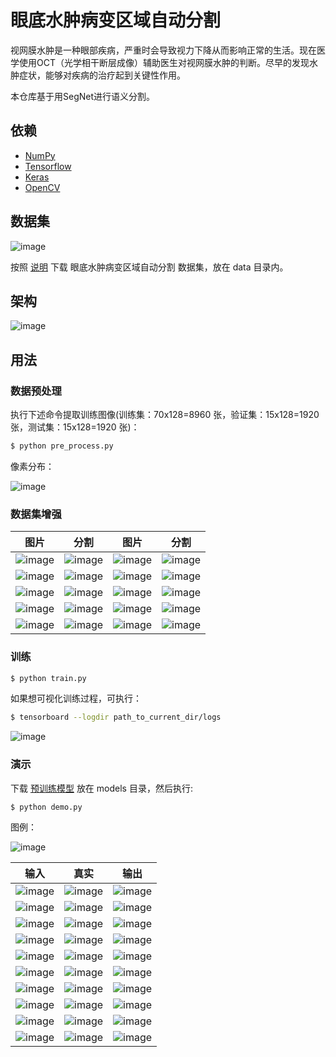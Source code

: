 # 眼底水肿病变区域自动分割

视网膜水肿是一种眼部疾病，严重时会导致视力下降从而影响正常的生活。现在医学使用OCT（光学相干断层成像）辅助医生对视网膜水肿的判断。尽早的发现水肿症状，能够对疾病的治疗起到关键性作用。


本仓库基于用SegNet进行语义分割。

## 依赖
- [NumPy](http://docs.scipy.org/doc/numpy-1.10.1/user/install.html)
- [Tensorflow](https://www.tensorflow.org/versions/r0.8/get_started/os_setup.html)
- [Keras](https://keras.io/#installation)
- [OpenCV](https://opencv-python-tutroals.readthedocs.io/en/latest/)

## 数据集

![image](https://github.com/foamliu/Automatic-Segmentation-Of-Fundus-Edema-Lesions/raw/master/images/fundus_lesion_eg1.png)

按照 [说明](https://challenger.ai/competition/fl2018) 下载 眼底水肿病变区域自动分割 数据集，放在 data 目录内。

## 架构

![image](https://github.com/foamliu/Automatic-Segmentation-Of-Fundus-Edema-Lesions/raw/master/images/segnet.png)

## 用法
### 数据预处理
执行下述命令提取训练图像(训练集：70x128=8960 张，验证集：15x128=1920 张，测试集：15x128=1920 张)：
```bash
$ python pre_process.py
```

像素分布：

![image](https://github.com/foamliu/Semantic-Segmentation/raw/master/images/dist.png)

### 数据集增强
图片 | 分割 | 图片 | 分割 |
|---|---|---|---|
|![image](https://github.com/foamliu/Semantic-Segmentation/raw/master/images/0_image_aug.png) |![image](https://github.com/foamliu/Semantic-Segmentation/raw/master/images/0_category_aug.png) |![image](https://github.com/foamliu/Semantic-Segmentation/raw/master/images/1_image_aug.png) |![image](https://github.com/foamliu/Semantic-Segmentation/raw/master/images/1_category_aug.png) |
|![image](https://github.com/foamliu/Semantic-Segmentation/raw/master/images/2_image_aug.png) |![image](https://github.com/foamliu/Semantic-Segmentation/raw/master/images/2_category_aug.png) |![image](https://github.com/foamliu/Semantic-Segmentation/raw/master/images/3_image_aug.png) |![image](https://github.com/foamliu/Semantic-Segmentation/raw/master/images/3_category_aug.png) |
|![image](https://github.com/foamliu/Semantic-Segmentation/raw/master/images/4_image_aug.png) |![image](https://github.com/foamliu/Semantic-Segmentation/raw/master/images/4_category_aug.png) |![image](https://github.com/foamliu/Semantic-Segmentation/raw/master/images/5_image_aug.png) |![image](https://github.com/foamliu/Semantic-Segmentation/raw/master/images/5_category_aug.png) |
|![image](https://github.com/foamliu/Semantic-Segmentation/raw/master/images/6_image_aug.png) |![image](https://github.com/foamliu/Semantic-Segmentation/raw/master/images/6_category_aug.png) |![image](https://github.com/foamliu/Semantic-Segmentation/raw/master/images/7_image_aug.png) |![image](https://github.com/foamliu/Semantic-Segmentation/raw/master/images/7_category_aug.png) |
|![image](https://github.com/foamliu/Semantic-Segmentation/raw/master/images/8_image_aug.png) |![image](https://github.com/foamliu/Semantic-Segmentation/raw/master/images/8_category_aug.png) |![image](https://github.com/foamliu/Semantic-Segmentation/raw/master/images/9_image_aug.png) |![image](https://github.com/foamliu/Semantic-Segmentation/raw/master/images/9_category_aug.png) |

### 训练
```bash
$ python train.py
```

如果想可视化训练过程，可执行：
```bash
$ tensorboard --logdir path_to_current_dir/logs
```

![image](https://github.com/foamliu/Semantic-Segmentation/raw/master/images/learning_curve.png)

### 演示

下载 [预训练模型](https://github.com/foamliu/Semantic-Segmentation/releases/download/v1.0/model.81-3.5244.hdf5) 放在 models 目录，然后执行:


```bash
$ python demo.py
```

图例：

![image](https://github.com/foamliu/Semantic-Segmentation/raw/master/images/legend.png)

输入 | 真实 | 输出 |
|---|---|---|
|![image](https://github.com/foamliu/Semantic-Segmentation/raw/master/images/0_image.png)  | ![image](https://github.com/foamliu/Semantic-Segmentation/raw/master/images/0_gt.png) | ![image](https://github.com/foamliu/Semantic-Segmentation/raw/master/images/0_out.png)|
|![image](https://github.com/foamliu/Semantic-Segmentation/raw/master/images/1_image.png)  | ![image](https://github.com/foamliu/Semantic-Segmentation/raw/master/images/1_gt.png) | ![image](https://github.com/foamliu/Semantic-Segmentation/raw/master/images/1_out.png)|
|![image](https://github.com/foamliu/Semantic-Segmentation/raw/master/images/2_image.png)  | ![image](https://github.com/foamliu/Semantic-Segmentation/raw/master/images/2_gt.png) | ![image](https://github.com/foamliu/Semantic-Segmentation/raw/master/images/2_out.png)|
|![image](https://github.com/foamliu/Semantic-Segmentation/raw/master/images/3_image.png)  | ![image](https://github.com/foamliu/Semantic-Segmentation/raw/master/images/3_gt.png) | ![image](https://github.com/foamliu/Semantic-Segmentation/raw/master/images/3_out.png)|
|![image](https://github.com/foamliu/Semantic-Segmentation/raw/master/images/4_image.png)  | ![image](https://github.com/foamliu/Semantic-Segmentation/raw/master/images/4_gt.png) | ![image](https://github.com/foamliu/Semantic-Segmentation/raw/master/images/4_out.png)|
|![image](https://github.com/foamliu/Semantic-Segmentation/raw/master/images/5_image.png)  | ![image](https://github.com/foamliu/Semantic-Segmentation/raw/master/images/5_gt.png) | ![image](https://github.com/foamliu/Semantic-Segmentation/raw/master/images/5_out.png)|
|![image](https://github.com/foamliu/Semantic-Segmentation/raw/master/images/6_image.png)  | ![image](https://github.com/foamliu/Semantic-Segmentation/raw/master/images/6_gt.png) | ![image](https://github.com/foamliu/Semantic-Segmentation/raw/master/images/6_out.png)|
|![image](https://github.com/foamliu/Semantic-Segmentation/raw/master/images/7_image.png)  | ![image](https://github.com/foamliu/Semantic-Segmentation/raw/master/images/7_gt.png) | ![image](https://github.com/foamliu/Semantic-Segmentation/raw/master/images/7_out.png)|
|![image](https://github.com/foamliu/Semantic-Segmentation/raw/master/images/8_image.png)  | ![image](https://github.com/foamliu/Semantic-Segmentation/raw/master/images/8_gt.png) | ![image](https://github.com/foamliu/Semantic-Segmentation/raw/master/images/8_out.png)|
|![image](https://github.com/foamliu/Semantic-Segmentation/raw/master/images/9_image.png)  | ![image](https://github.com/foamliu/Semantic-Segmentation/raw/master/images/9_gt.png) | ![image](https://github.com/foamliu/Semantic-Segmentation/raw/master/images/9_out.png)|

